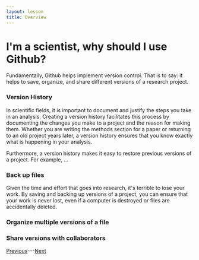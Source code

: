 ```yaml
---
layout: lesson
title: Overview
---
```


# I'm a scientist, why should I use Github?

Fundamentally, Github helps implement version control. That is to say: it helps to save, organize, and share different versions of a research project.

### Version History
In scientific fields, it is important to document and justify the steps you take in an analysis. Creating a version history facilitates this process by documenting the changes you make to a project and the reason for making them. Whether you are writing the methods section for a paper or returning to an old project years later, a version history ensures that you know exactly what is happening in your analysis.

Furthermore, a version history makes it easy to restore previous versions of a project. For example, ...

### Back up files
Given the time and effort that goes into research, it's terrible to lose your work. By saving and backing up versions of a project, you can ensure that your work is never lost, even if a computer is destroyed or files are accidentally deleted.

### Organize multiple versions of a file



### Share versions with collaborators




[Previous](welcome)---[Next](git-vs-github)
